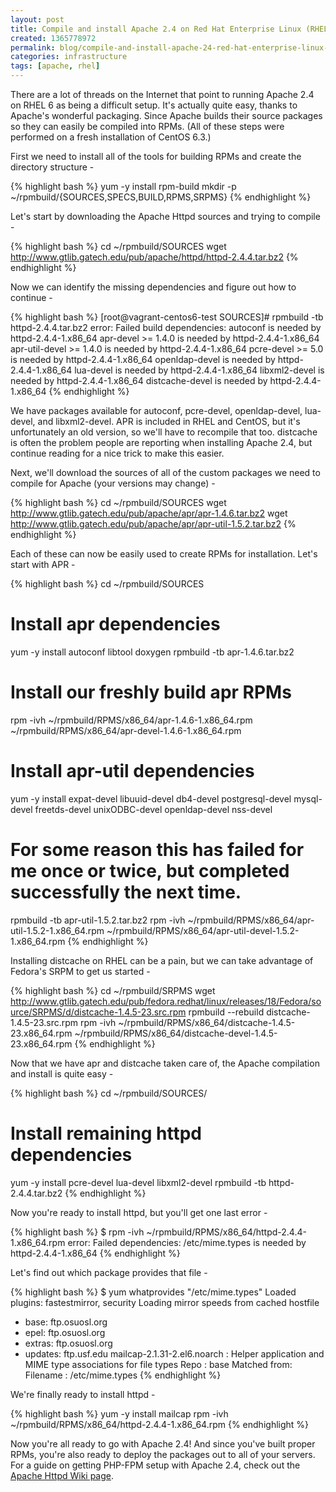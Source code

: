 ```yaml
---
layout: post
title: Compile and install Apache 2.4 on Red Hat Enterprise Linux (RHEL) 6 or CentOS 6
created: 1365778972
permalink: blog/compile-and-install-apache-24-red-hat-enterprise-linux-rhel-6-or-centos-6
categories: infrastructure
tags: [apache, rhel]
---
```

There are a lot of threads on the Internet that point to running Apache 2.4 on RHEL 6 as being a difficult setup. It's actually quite easy, thanks to Apache's wonderful packaging. Since Apache builds their source packages so they can easily be compiled into RPMs. (All of these steps were performed on a fresh installation of CentOS 6.3.)

First we need to install all of the tools for building RPMs and create the directory structure -

{% highlight bash %}
yum -y install rpm-build
mkdir -p ~/rpmbuild/{SOURCES,SPECS,BUILD,RPMS,SRPMS}
{% endhighlight %}

Let's start by downloading the Apache Httpd sources and trying to compile -

{% highlight bash %}
cd ~/rpmbuild/SOURCES
wget http://www.gtlib.gatech.edu/pub/apache/httpd/httpd-2.4.4.tar.bz2
{% endhighlight %}

Now we can identify the missing dependencies and figure out how to continue -

{% highlight bash %}
[root@vagrant-centos6-test SOURCES]# rpmbuild -tb httpd-2.4.4.tar.bz2 
error: Failed build dependencies:
    autoconf is needed by httpd-2.4.4-1.x86_64
    apr-devel >= 1.4.0 is needed by httpd-2.4.4-1.x86_64
    apr-util-devel >= 1.4.0 is needed by httpd-2.4.4-1.x86_64
    pcre-devel >= 5.0 is needed by httpd-2.4.4-1.x86_64
    openldap-devel is needed by httpd-2.4.4-1.x86_64
    lua-devel is needed by httpd-2.4.4-1.x86_64
    libxml2-devel is needed by httpd-2.4.4-1.x86_64
    distcache-devel is needed by httpd-2.4.4-1.x86_64
{% endhighlight %}

We have packages available for autoconf, pcre-devel, openldap-devel, lua-devel, and libxml2-devel. APR is included in RHEL and CentOS, but it's unfortunately an old version, so we'll have to recompile that too. distcache is often the problem people are reporting when installing Apache 2.4, but continue reading for a nice trick to make this easier.

Next, we'll download the sources of all of the custom packages we need to compile for Apache (your versions may change) -

{% highlight bash %}
cd ~/rpmbuild/SOURCES
wget http://www.gtlib.gatech.edu/pub/apache/apr/apr-1.4.6.tar.bz2
wget http://www.gtlib.gatech.edu/pub/apache/apr/apr-util-1.5.2.tar.bz2
{% endhighlight %}

Each of these can now be easily used to create RPMs for installation. Let's start with APR -

{% highlight bash %}
cd ~/rpmbuild/SOURCES
# Install apr dependencies
yum -y install autoconf libtool doxygen
rpmbuild -tb apr-1.4.6.tar.bz2
# Install our freshly build apr RPMs
rpm -ivh ~/rpmbuild/RPMS/x86_64/apr-1.4.6-1.x86_64.rpm ~/rpmbuild/RPMS/x86_64/apr-devel-1.4.6-1.x86_64.rpm
# Install apr-util dependencies
yum -y install expat-devel libuuid-devel db4-devel postgresql-devel mysql-devel freetds-devel unixODBC-devel openldap-devel nss-devel
# For some reason this has failed for me once or twice, but completed successfully the next time.
rpmbuild -tb apr-util-1.5.2.tar.bz2
rpm -ivh ~/rpmbuild/RPMS/x86_64/apr-util-1.5.2-1.x86_64.rpm ~/rpmbuild/RPMS/x86_64/apr-util-devel-1.5.2-1.x86_64.rpm
{% endhighlight %}
    
Installing distcache on RHEL can be a pain, but we can take advantage of Fedora's SRPM to get us started -

{% highlight bash %}
cd ~/rpmbuild/SRPMS
wget http://www.gtlib.gatech.edu/pub/fedora.redhat/linux/releases/18/Fedora/source/SRPMS/d/distcache-1.4.5-23.src.rpm
rpmbuild --rebuild distcache-1.4.5-23.src.rpm
rpm -ivh ~/rpmbuild/RPMS/x86_64/distcache-1.4.5-23.x86_64.rpm ~/rpmbuild/RPMS/x86_64/distcache-devel-1.4.5-23.x86_64.rpm
{% endhighlight %}

Now that we have apr and distcache taken care of, the Apache compilation and install is quite easy -

{% highlight bash %}
cd ~/rpmbuild/SOURCES/
# Install remaining httpd dependencies
yum -y install pcre-devel lua-devel libxml2-devel
rpmbuild -tb httpd-2.4.4.tar.bz2
{% endhighlight %}

Now you're ready to install httpd, but you'll get one last error -

{% highlight bash %}
$ rpm -ivh ~/rpmbuild/RPMS/x86_64/httpd-2.4.4-1.x86_64.rpm 
    error: Failed dependencies:
        /etc/mime.types is needed by httpd-2.4.4-1.x86_64
{% endhighlight %}

Let's find out which package provides that file -

{% highlight bash %}
$ yum whatprovides "/etc/mime.types"
Loaded plugins: fastestmirror, security
Loading mirror speeds from cached hostfile
 * base: ftp.osuosl.org
 * epel: ftp.osuosl.org
 * extras: ftp.osuosl.org
 * updates: ftp.usf.edu
mailcap-2.1.31-2.el6.noarch : Helper application and MIME type associations for file types
Repo        : base
Matched from:
Filename    : /etc/mime.types
{% endhighlight %}

We're finally ready to install httpd -

{% highlight bash %}
yum -y install mailcap
rpm -ivh ~/rpmbuild/RPMS/x86_64/httpd-2.4.4-1.x86_64.rpm
{% endhighlight %}

Now you're all ready to go with Apache 2.4! And since you've built proper RPMs, you're also ready to deploy the packages out to all of your servers. For a guide on getting PHP-FPM setup with Apache 2.4, check out the [Apache Httpd Wiki page](https://wiki.apache.org/httpd/PHP-FPM).
